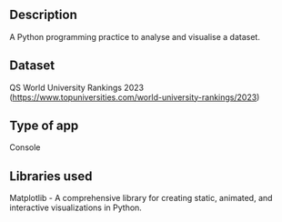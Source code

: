 ## Description
A Python programming practice to analyse and visualise a dataset.

## Dataset
QS World University Rankings 2023
(https://www.topuniversities.com/world-university-rankings/2023)

## Type of app
Console

## Libraries used
Matplotlib - A comprehensive library for creating static, animated, and interactive visualizations in Python.
